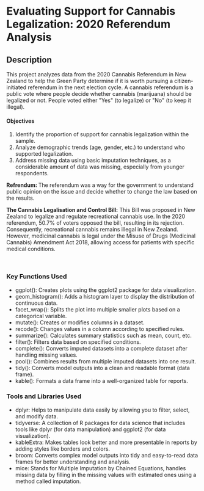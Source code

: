 <h1> Evaluating Support for Cannabis Legalization: 2020 Referendum Analysis </h1>



<h2>Description</h2>

This project analyzes data from the 2020 Cannabis Referendum in New Zealand to help the Green Party determine if it is worth pursuing a citizen-initiated referendum in the next election cycle. 
A cannabis referendum is a public vote where people decide whether cannabis (marijuana) should be legalized or not. People voted either "Yes" (to legalize) or "No" (to keep it illegal).

#### Objectives
1. Identify the proportion of support for cannabis legalization within the sample.
2. Analyze demographic trends (age, gender, etc.) to understand who supported legalization.
3. Address missing data using basic imputation techniques, as a considerable amount of data was missing, especially from younger respondents.

<b> Refrendum: </b> The referendum was a way for the government to understand public opinion on the issue and decide whether to change the law based on the results.

<b> The Cannabis Legalisation and Control Bill:</b> This Bill was proposed in New Zealand to legalize and regulate recreational cannabis use. In the 2020 referendum, 50.7% of voters opposed the bill, resulting in its rejection. Consequently, recreational cannabis remains illegal in New Zealand. However, medicinal cannabis is legal under the Misuse of Drugs (Medicinal Cannabis) Amendment Act 2018, allowing access for patients with specific medical conditions. 

   



<br />

### Key Functions Used
- ggplot(): Creates plots using the ggplot2 package for data visualization.
- geom_histogram(): Adds a histogram layer to display the distribution of continuous data.
- facet_wrap(): Splits the plot into multiple smaller plots based on a categorical variable.
- mutate(): Creates or modifies columns in a dataset.
- recode(): Changes values in a column according to specified rules.
- summarize(): Calculates summary statistics such as mean, count, etc.
- filter(): Filters data based on specified conditions.
- complete(): Converts imputed datasets into a complete dataset after handling missing values.
- pool(): Combines results from multiple imputed datasets into one result.
- tidy(): Converts model outputs into a clean and readable format (data frame).
- kable(): Formats a data frame into a well-organized table for reports.

### Tools and Libraries Used

- dplyr: Helps to manipulate data easily by allowing you to filter, select, and modify data.
- tidyverse: A collection of R packages for data science that includes tools like dplyr (for data manipulation) and ggplot2 (for data visualization).
- kableExtra: Makes tables look better and more presentable in reports by adding styles like borders and colors.
- broom: Converts complex model outputs into tidy and easy-to-read data frames for better understanding and analysis.
- mice: Stands for Multiple Imputation by Chained Equations, handles missing data by filling in the missing values with estimated ones using a method called imputation.



